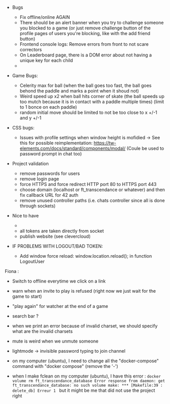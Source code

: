 - Bugs

  - Fix offline/online AGAIN
  - There should be an alert banner when you try to challenge someone you blocked to a game (or just remove challenge button of the profile pages of users you're blocking, like with the add friend button)
  - Frontend console logs: Remove errors from front to not scare correctors
  - On Leaderboard page, there is a DOM error about not having a unique key for each child
  -

- Game Bugs:

  - Celerity max for ball (when the ball goes too fast, the ball goes behond the paddle and marks a point when it shoud not)
  - Weird speed up x2 when ball hits corner of skate (the ball speeds up too mutch because it is in contact with a paddle multiple times) (limit to 1 bonce on each paddle)
  - random initial move should be limited to not be too close to x +/-1 and y +/-1

- CSS bugs:

  - Issues with profile settings when window height is mofidied -> See this for possible reimplementation: https://tw-elements.com/docs/standard/components/modal/ (Coule be used to password prompt in chat too)

- Project validation

  - remove passwords for users
  - remove login page
  - force HTTPS and force redirect HTTP port 80 to HTTPS port 443
  - choose domain (localhost or ft_transcendance or whatever) and then fix callback URL for 42 auth
  - remove unused controller paths (i.e. chats controller since all is done through sockets)

- Nice to have

  -
  - all tokens are taken directly from socket
  - publish website (see clevercloud)

- IF PROBLEMS WITH LOGOUT/BAD TOKEN:
  - Add window force reload: window.location.reload(); in function LogoutUser

Fiona :

- Switch to offline everytime we click on a link
- warn when an invite to play is refused (right now we just wait for the game to start)
- "play again" for watcher at the end of a game
- search bar ?
- when we print an error because of invalid charset, we should specify what are the invalid charsets
- mute is weird when we unmute someone
- lightmode -> invisible password typing to join channel

- on my computer (ubuntu), I need to change all the "docker-compose" command with "docker compose" (remove the '-')
- when I make fclean on my computer (ubuntu), I have this error :
  `docker volume rm ft_transcendance_database
            Error response from daemon: get ft_transcendance_database: no such volume
            make: *** [Makefile:39 : delete_db] Erreur 1
       `
  but it might be me that did not use the project right

